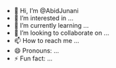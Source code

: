 - 👋 Hi, I’m @AbidJunani
- 👀 I’m interested in ...
- 🌱 I’m currently learning ...
- 💞️ I’m looking to collaborate on ...
- 📫 How to reach me ...
- 😄 Pronouns: ...
- ⚡ Fun fact: ...

<!---
AbidJunani/AbidJunani is a ✨ special ✨ repository because its `README.md` (this file) appears on your GitHub profile.
You can click the Preview link to take a look at your changes.
--->
